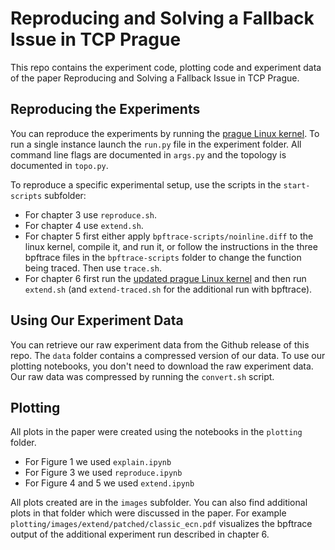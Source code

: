 # Reproducing and Solving a Fallback Issue in TCP Prague

This repo contains the experiment code, plotting code and experiment data of the paper Reproducing and Solving a Fallback Issue in TCP Prague. 

## Reproducing the Experiments

You can reproduce the experiments by running the [prague Linux kernel](https://github.com/L4STeam/linux/tree/15b3b6c85e5f996618a6fb8a9b50a8f9e1886a06). To run a single instance launch the `run.py` file in the experiment folder. All command line flags are documented in `args.py` and the topology is documented in `topo.py`.

To reproduce a specific experimental setup, use the scripts in the `start-scripts` subfolder:
- For chapter 3 use `reproduce.sh`.
- For chapter 4 use `extend.sh`.
- For chapter 5 first either apply `bpftrace-scripts/noinline.diff` to the linux kernel, compile it, and run it, or follow the instructions in the three bpftrace files in the `bpftrace-scripts` folder to change the function being traced. Then use `trace.sh`.
- For chapter 6 first run the [updated prague Linux kernel](https://github.com/L4STeam/linux/tree/48b3db6b4a7fd57e2d31db3bb46a3bc6af7bf3ad) and then run `extend.sh` (and `extend-traced.sh` for the additional run with bpftrace).

## Using Our Experiment Data

You can retrieve our raw experiment data from the Github release of this repo. The `data` folder contains a compressed version of our data. To use our plotting notebooks, you don't need to download the raw experiment data. Our raw data was compressed by running the `convert.sh` script.

## Plotting

All plots in the paper were created using the notebooks in the `plotting` folder.
- For Figure 1 we used `explain.ipynb`
- For Figure 3 we used `reproduce.ipynb`
- For Figure 4 and 5 we used `extend.ipynb`

All plots created are in the `images` subfolder. You can also find additional plots in that folder which were discussed in the paper. For example `plotting/images/extend/patched/classic_ecn.pdf` visualizes the bpftrace output of the additional experiment run described in chapter 6.
